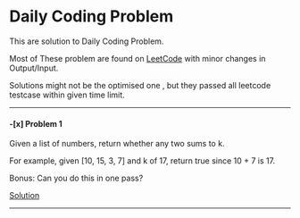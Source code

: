 # Daily Coding Problem

This are solution to Daily Coding Problem.

Most of These problem are found on [LeetCode](https://leetcode.com/) with minor changes in Output/Input.

Solutions might not be the optimised one , but they passed all leetcode testcase within given time limit.

---

#### -[x] Problem 1

Given a list of numbers, return whether any two sums to k. 

For example, given [10, 15, 3, 7] and k of 17, return true since 10 + 7 is 17.

Bonus: Can you do this in one pass?

[Solution](Solution/Problem#001.cpp)

---
